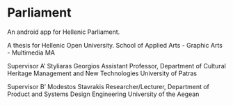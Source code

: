 # Parliament
An android app for Hellenic Parliament.

A thesis for Hellenic Open University.
School of Applied Arts - Graphic Arts - Multimedia MA

Supervisor Α’
Styliaras Georgios
Assistant Professor,
Department of Cultural Heritage Management and New Technologies
University of Patras

Supervisor Β’
Modestos Stavrakis
Researcher/Lecturer,
Department of Product and Systems Design Engineering
University of the Aegean


